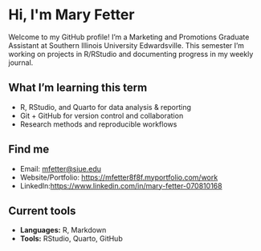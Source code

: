 # Hi, I'm Mary Fetter
Welcome to my GitHub profile! I’m a Marketing and Promotions Graduate Assistant at Southern Illinois University Edwardsville.
This semester I’m working on projects in R/RStudio and documenting progress
in my weekly journal.
## What I’m learning this term
- R, RStudio, and Quarto for data analysis & reporting
- Git + GitHub for version control and collaboration
- Research methods and reproducible workflows
## Find me
- Email: mfetter@siue.edu
- Website/Portfolio: https://mfetter8f8f.myportfolio.com/work
- LinkedIn:https://www.linkedin.com/in/mary-fetter-070810168
## Current tools
- **Languages:** R, Markdown
- **Tools:** RStudio, Quarto, GitHub

